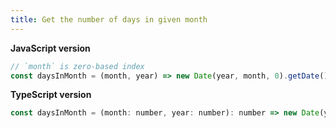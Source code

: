 ```yaml
---
title: Get the number of days in given month
---
```


**JavaScript version**

```js
// `month` is zero-based index
const daysInMonth = (month, year) => new Date(year, month, 0).getDate();
```

**TypeScript version**

```js
const daysInMonth = (month: number, year: number): number => new Date(year, month, 0).getDate();
```
